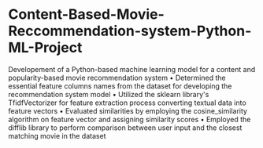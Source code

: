# Content-Based-Movie-Reccommendation-system-Python-ML-Project
Developement of a Python-based machine learning model for a content and popularity-based movie recommendation system
•	Determined the essential feature columns names from the dataset for developing the recommendation system model
•	Utilized the sklearn library's TfidfVectorizer for feature extraction process converting textual data into feature vectors
•	Evaluated similarities by employing the cosine_similarity algorithm on feature vector and assigning similarity scores
•	Employed the difflib library to perform comparison between user input and the closest matching movie in the dataset
